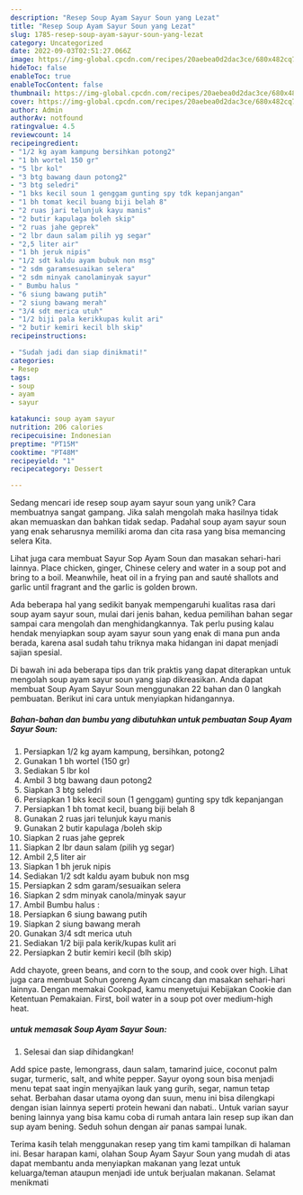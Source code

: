 ```yaml
---
description: "Resep Soup Ayam Sayur Soun yang Lezat"
title: "Resep Soup Ayam Sayur Soun yang Lezat"
slug: 1785-resep-soup-ayam-sayur-soun-yang-lezat
category: Uncategorized
date: 2022-09-03T02:51:27.066Z
image: https://img-global.cpcdn.com/recipes/20aebea0d2dac3ce/680x482cq70/soup-ayam-sayur-soun-foto-resep-utama.jpg
hideToc: false
enableToc: true
enableTocContent: false
thumbnail: https://img-global.cpcdn.com/recipes/20aebea0d2dac3ce/680x482cq70/soup-ayam-sayur-soun-foto-resep-utama.jpg
cover: https://img-global.cpcdn.com/recipes/20aebea0d2dac3ce/680x482cq70/soup-ayam-sayur-soun-foto-resep-utama.jpg
author: Admin
authorAv: notfound
ratingvalue: 4.5
reviewcount: 14
recipeingredient:
- "1/2 kg ayam kampung bersihkan potong2"
- "1 bh wortel 150 gr"
- "5 lbr kol"
- "3 btg bawang daun potong2"
- "3 btg seledri"
- "1 bks kecil soun 1 genggam gunting spy tdk kepanjangan"
- "1 bh tomat kecil buang biji belah 8"
- "2 ruas jari telunjuk kayu manis"
- "2 butir kapulaga boleh skip"
- "2 ruas jahe geprek"
- "2 lbr daun salam pilih yg segar"
- "2,5 liter air"
- "1 bh jeruk nipis"
- "1/2 sdt kaldu ayam bubuk non msg"
- "2 sdm garamsesuaikan selera"
- "2 sdm minyak canolaminyak sayur"
- " Bumbu halus "
- "6 siung bawang putih"
- "2 siung bawang merah"
- "3/4 sdt merica utuh"
- "1/2 biji pala kerikkupas kulit ari"
- "2 butir kemiri kecil blh skip"
recipeinstructions:

- "Sudah jadi dan siap dinikmati!"
categories:
- Resep
tags:
- soup
- ayam
- sayur

katakunci: soup ayam sayur 
nutrition: 206 calories
recipecuisine: Indonesian
preptime: "PT15M"
cooktime: "PT48M"
recipeyield: "1"
recipecategory: Dessert

---
```





Sedang mencari ide resep soup ayam sayur soun yang unik? Cara membuatnya sangat gampang. Jika salah mengolah maka hasilnya tidak akan memuaskan dan bahkan tidak sedap. Padahal soup ayam sayur soun yang enak seharusnya memiliki aroma dan cita rasa yang bisa memancing selera Kita.





Lihat juga cara membuat Sayur Sop Ayam Soun dan masakan sehari-hari lainnya. Place chicken, ginger, Chinese celery and water in a soup pot and bring to a boil. Meanwhile, heat oil in a frying pan and sauté shallots and garlic until fragrant and the garlic is golden brown.

Ada beberapa hal yang sedikit banyak mempengaruhi kualitas rasa dari soup ayam sayur soun, mulai dari jenis bahan, kedua pemilihan bahan segar sampai cara mengolah dan menghidangkannya. Tak perlu pusing kalau hendak menyiapkan soup ayam sayur soun yang enak di mana pun anda berada, karena asal sudah tahu triknya maka hidangan ini dapat menjadi sajian spesial.






Di bawah ini ada beberapa tips dan trik praktis yang dapat diterapkan untuk mengolah soup ayam sayur soun yang siap dikreasikan. Anda dapat membuat Soup Ayam Sayur Soun menggunakan 22 bahan dan 0 langkah pembuatan. Berikut ini cara untuk menyiapkan hidangannya.

<!--inarticleads1-->

##### Bahan-bahan dan bumbu yang dibutuhkan untuk pembuatan Soup Ayam Sayur Soun:

1. Persiapkan 1/2 kg ayam kampung, bersihkan, potong2
1. Gunakan 1 bh wortel (150 gr)
1. Sediakan 5 lbr kol
1. Ambil 3 btg bawang daun potong2
1. Siapkan 3 btg seledri
1. Persiapkan 1 bks kecil soun (1 genggam) gunting spy tdk kepanjangan
1. Persiapkan 1 bh tomat kecil, buang biji belah 8
1. Gunakan 2 ruas jari telunjuk kayu manis
1. Gunakan 2 butir kapulaga /boleh skip
1. Siapkan 2 ruas jahe geprek
1. Siapkan 2 lbr daun salam (pilih yg segar)
1. Ambil 2,5 liter air
1. Siapkan 1 bh jeruk nipis
1. Sediakan 1/2 sdt kaldu ayam bubuk non msg
1. Persiapkan 2 sdm garam/sesuaikan selera
1. Siapkan 2 sdm minyak canola/minyak sayur
1. Ambil  Bumbu halus :
1. Persiapkan 6 siung bawang putih
1. Siapkan 2 siung bawang merah
1. Gunakan 3/4 sdt merica utuh
1. Sediakan 1/2 biji pala kerik/kupas kulit ari
1. Persiapkan 2 butir kemiri kecil (blh skip)


Add chayote, green beans, and corn to the soup, and cook over high. Lihat juga cara membuat Sohun goreng Ayam cincang dan masakan sehari-hari lainnya. Dengan memakai Cookpad, kamu menyetujui Kebijakan Cookie dan Ketentuan Pemakaian. First, boil water in a soup pot over medium-high heat. 

<!--inarticleads2-->

#####  untuk memasak Soup Ayam Sayur Soun:


1. Selesai dan siap dihidangkan!

Add spice paste, lemongrass, daun salam, tamarind juice, coconut palm sugar, turmeric, salt, and white pepper. Sayur oyong soun bisa menjadi menu tepat saat ingin menyajikan lauk yang gurih, segar, namun tetap sehat. Berbahan dasar utama oyong dan suun, menu ini bisa dilengkapi dengan isian lainnya seperti protein hewani dan nabati.. Untuk varian sayur bening lainnya yang bisa kamu coba di rumah antara lain resep sup ikan dan sup ayam bening. Seduh sohun dengan air panas sampai lunak. 

Terima kasih telah menggunakan resep yang tim kami tampilkan di halaman ini. Besar harapan kami, olahan Soup Ayam Sayur Soun yang mudah di atas dapat membantu anda menyiapkan makanan yang lezat untuk keluarga/teman ataupun menjadi ide untuk berjualan makanan. Selamat menikmati
